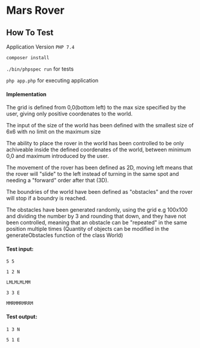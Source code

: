 # Mars Rover

## How To Test

Application Version `PHP 7.4`

`composer install`

`./bin/phpspec run` for tests

`php app.php` for executing application

#### Implementation

The grid is defined from 0,0(bottom left) to the max size specified by the user, giving only positive coordenates to the world.

The input of the size of the world has been defined with the smallest size of 6x6 with no limit on the maximum size

The ability to place the rover in the world has been controlled to be only achiveable inside the defined coordenates of the world, between minimum 0,0 and maximum introduced by the user.

The movement of the rover has been defined as 2D, moving left means that the rover will "slide" to the left instead of turning in the same spot and needing a "forward" order after that (3D).

The boundries of the world have been defined as "obstacles" and the rover will stop if a boundry is reached.

The obstacles have been generated randomly, using the grid e.g 100x100 and dividing the number by 3 and rounding that down, and they have not been controlled, meaning that an obstacle can be "repeated" in the same position multiple times
(Quantity of objects can be modified in the generateObstacles function of the class World)


#### Test input:

`5 5`

`1 2 N`

`LMLMLMLMM`

`3 3 E`

`MMRMMRMRRM`

#### Test output:

`1 3 N`

`5 1 E`
